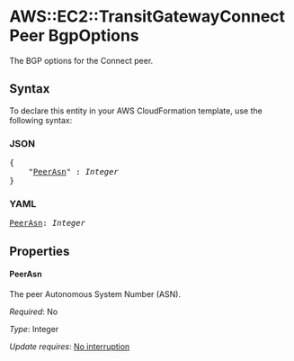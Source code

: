 # AWS::EC2::TransitGatewayConnectPeer BgpOptions

The BGP options for the Connect peer.

## Syntax

To declare this entity in your AWS CloudFormation template, use the following syntax:

### JSON

<pre>
{
    "<a href="#peerasn" title="PeerAsn">PeerAsn</a>" : <i>Integer</i>
}
</pre>

### YAML

<pre>
<a href="#peerasn" title="PeerAsn">PeerAsn</a>: <i>Integer</i>
</pre>

## Properties

#### PeerAsn

The peer Autonomous System Number (ASN).

_Required_: No

_Type_: Integer

_Update requires_: [No interruption](https://docs.aws.amazon.com/AWSCloudFormation/latest/UserGuide/using-cfn-updating-stacks-update-behaviors.html#update-no-interrupt)

